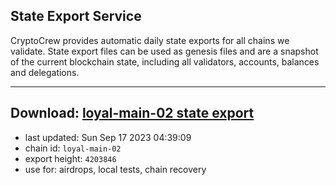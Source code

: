 ## State Export Service
CryptoCrew provides automatic daily state exports for all chains we validate. State export files can be used as genesis files and are a snapshot of the current blockchain state, including all validators, accounts, balances and delegations.

---
**Download: [loyal-main-02 state export](https://dl.ccvalidators.com/SERVICE/loyal/loyal-main-02_export_4203846.json)**
---

- last updated: Sun Sep 17 2023 04:39:09
- chain id: `loyal-main-02`
- export height: `4203846`
- use for: airdrops, local tests, chain recovery
